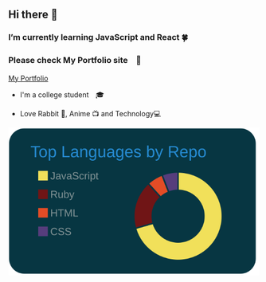 ## Hi there 👋 
### I’m currently learning JavaScript and React 🍀
### Please check My Portfolio site　👀
[My Portfolio](https://my-profile-c4824.web.app)

-  I'm a college student　🎓

-  Love Rabbit 🐰, Anime 📺 and Technology💻

[![](https://raw.githubusercontent.com/JUNoym/JUNoym/main/profile-summary-card-output/solarized_dark/1-repos-per-language.svg)](https://github.com/vn7n24fzkq/github-profile-summary-cards)

<!--
**JUNoym/JUNoym** is a ✨ _special_ ✨ repository because its `README.md` (this file) appears on your GitHub profile.

Here are some ideas to get you started:

- 🔭 I’m currently working on ...
- 🌱 I’m currently learning ...
- 👯 I’m looking to collaborate on ...
- 🤔 I’m looking for help with ...
- 💬 Ask me about ...
- 📫 How to reach me: ...
- 😄 Pronouns: ...
- ⚡ Fun fact: ...
-->
